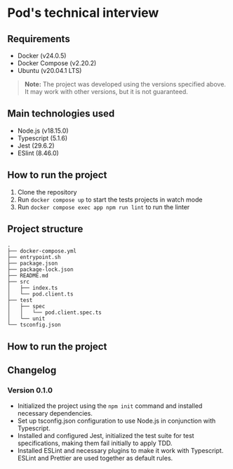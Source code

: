 # Pod's technical interview

## Requirements
- Docker (v24.0.5)
- Docker Compose (v2.20.2)
- Ubuntu (v20.04.1 LTS)
  
> **Note:** The project was developed using the versions specified above. It may work with other versions, but it is not guaranteed.

## Main technologies used
- Node.js (v18.15.0)
- Typescript (5.1.6)
- Jest (29.6.2)
- ESlint (8.46.0)

## How to run the project
1. Clone the repository
2. Run `docker compose up` to start the tests projects in watch mode
3. Run `docker compose exec app npm run lint` to run the linter

## Project structure
```
.
├── docker-compose.yml
├── entrypoint.sh
├── package.json
├── package-lock.json
├── README.md
├── src
│   ├── index.ts
│   └── pod.client.ts
├── test
│   ├── spec
│   │   └── pod.client.spec.ts
│   └── unit
└── tsconfig.json
```
    
  
## How to run the project

## Changelog
### Version 0.1.0
- Initialized the project using the `npm init` command and installed necessary dependencies.
- Set up tsconfig.json configuration to use Node.js in conjunction with Typescript.
- Installed and configured Jest, initialized the test suite for test specifications, making them fail initially to apply TDD.
- Installed ESLint and necessary plugins to make it work with Typescript. ESLint and Prettier are used together as default rules.